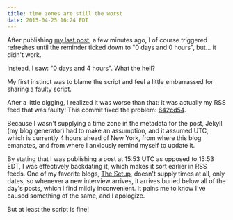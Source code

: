 ```yaml
---
title: time zones are still the worst
date: 2015-04-25 16:24 EDT
---
```


After publishing [my last post][1], a few minutes ago, I of course triggered
refreshes until the reminder ticked down to "0 days and 0 hours", but... it
didn't work.

[1]: http://www.hardscrabble.net/2015/my-new-menu-bar-guilt-trip/

Instead, I saw: "0 days and 4 hours". What the hell?

My first instinct was to blame the script and feel a little embarrassed for
sharing a faulty script.

After a little digging, I realized it was worse than that: it was actually my
RSS feed that was faulty! This commit fixed the problem: [642cd54][2].

[2]: https://github.com/hardscrabble/hardscrabble.github.io/commit/642cd54bf4ea6667d38970049fd47065c610b611

Because I wasn't supplying a time zone in the metadata for the post, Jekyll (my
blog generator) had to make an assumption, and it assumed UTC, which is
currently 4 hours ahead of New York, from where this blog emanates, and from
where I anxiously remind myself to update it.

By stating that I was publishing a post at 15:53 UTC as opposed to 15:53 EDT, I
was effectively backdating it, which makes it sort earlier in RSS feeds. One of
my favorite blogs, [The Setup][3], doesn't supply times at all, only dates, so
whenever a new interview arrives, it arrives buried below all of the day's
posts, which I find mildly inconvenient. It pains me to know I've caused
something of the same, and I apologize.

[3]: http://usesthis.com/

But at least the script is fine!
